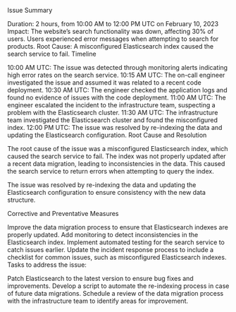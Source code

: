 Issue Summary

Duration: 2 hours, from 10:00 AM to 12:00 PM UTC on February 10, 2023
Impact: The website’s search functionality was down, affecting 30% of users. Users experienced error messages when attempting to search for products.
Root Cause: A misconfigured Elasticsearch index caused the search service to fail.
Timeline

10:00 AM UTC: The issue was detected through monitoring alerts indicating high error rates on the search service.
10:15 AM UTC: The on-call engineer investigated the issue and assumed it was related to a recent code deployment.
10:30 AM UTC: The engineer checked the application logs and found no evidence of issues with the code deployment.
11:00 AM UTC: The engineer escalated the incident to the infrastructure team, suspecting a problem with the Elasticsearch cluster.
11:30 AM UTC: The infrastructure team investigated the Elasticsearch cluster and found the misconfigured index.
12:00 PM UTC: The issue was resolved by re-indexing the data and updating the Elasticsearch configuration.
Root Cause and Resolution

The root cause of the issue was a misconfigured Elasticsearch index, which caused the search service to fail. The index was not properly updated after a recent data migration, leading to inconsistencies in the data. This caused the search service to return errors when attempting to query the index.

The issue was resolved by re-indexing the data and updating the Elasticsearch configuration to ensure consistency with the new data structure.

Corrective and Preventative Measures

Improve the data migration process to ensure that Elasticsearch indexes are properly updated.
Add monitoring to detect inconsistencies in the Elasticsearch index.
Implement automated testing for the search service to catch issues earlier.
Update the incident response process to include a checklist for common issues, such as misconfigured Elasticsearch indexes.
Tasks to address the issue:

Patch Elasticsearch to the latest version to ensure bug fixes and improvements.
Develop a script to automate the re-indexing process in case of future data migrations.
Schedule a review of the data migration process with the infrastructure team to identify areas for improvement.
